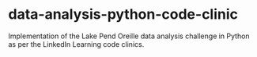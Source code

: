 # data-analysis-python-code-clinic
Implementation of the Lake Pend Oreille data analysis challenge in Python as per the LinkedIn Learning code clinics.
